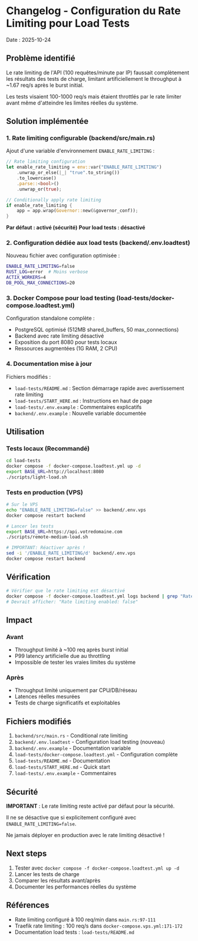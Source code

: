 # Changelog - Configuration du Rate Limiting pour Load Tests

Date : 2025-10-24

## Problème identifié

Le rate limiting de l'API (100 requêtes/minute par IP) faussait complètement les résultats des tests de charge, limitant artificiellement le throughput à ~1.67 req/s après le burst initial.

Les tests visaient 100-1000 req/s mais étaient throttlés par le rate limiter avant même d'atteindre les limites réelles du système.

## Solution implémentée

### 1. Rate limiting configurable (backend/src/main.rs)

Ajout d'une variable d'environnement `ENABLE_RATE_LIMITING` :

```rust
// Rate limiting configuration
let enable_rate_limiting = env::var("ENABLE_RATE_LIMITING")
    .unwrap_or_else(|_| "true".to_string())
    .to_lowercase()
    .parse::<bool>()
    .unwrap_or(true);

// Conditionally apply rate limiting
if enable_rate_limiting {
    app = app.wrap(Governor::new(&governor_conf));
}
```

**Par défaut : activé (sécurité)**
**Pour load tests : désactivé**

### 2. Configuration dédiée aux load tests (backend/.env.loadtest)

Nouveau fichier avec configuration optimisée :

```bash
ENABLE_RATE_LIMITING=false
RUST_LOG=error  # Moins verbose
ACTIX_WORKERS=4
DB_POOL_MAX_CONNECTIONS=20
```

### 3. Docker Compose pour load testing (load-tests/docker-compose.loadtest.yml)

Configuration standalone complète :
- PostgreSQL optimisé (512MB shared_buffers, 50 max_connections)
- Backend avec rate limiting désactivé
- Exposition du port 8080 pour tests locaux
- Ressources augmentées (1G RAM, 2 CPU)

### 4. Documentation mise à jour

Fichiers modifiés :
- `load-tests/README.md` : Section démarrage rapide avec avertissement rate limiting
- `load-tests/START_HERE.md` : Instructions en haut de page
- `load-tests/.env.example` : Commentaires explicatifs
- `backend/.env.example` : Nouvelle variable documentée

## Utilisation

### Tests locaux (Recommandé)

```bash
cd load-tests
docker compose -f docker-compose.loadtest.yml up -d
export BASE_URL=http://localhost:8080
./scripts/light-load.sh
```

### Tests en production (VPS)

```bash
# Sur le VPS
echo "ENABLE_RATE_LIMITING=false" >> backend/.env.vps
docker compose restart backend

# Lancer les tests
export BASE_URL=https://api.votredomaine.com
./scripts/remote-medium-load.sh

# IMPORTANT: Réactiver après !
sed -i '/ENABLE_RATE_LIMITING/d' backend/.env.vps
docker compose restart backend
```

## Vérification

```bash
# Vérifier que le rate limiting est désactivé
docker compose -f docker-compose.loadtest.yml logs backend | grep "Rate limiting"
# Devrait afficher: "Rate limiting enabled: false"
```

## Impact

### Avant
- Throughput limité à ~100 req après burst initial
- P99 latency artificielle due au throttling
- Impossible de tester les vraies limites du système

### Après
- Throughput limité uniquement par CPU/DB/réseau
- Latences réelles mesurées
- Tests de charge significatifs et exploitables

## Fichiers modifiés

1. `backend/src/main.rs` - Conditional rate limiting
2. `backend/.env.loadtest` - Configuration load testing (nouveau)
3. `backend/.env.example` - Documentation variable
4. `load-tests/docker-compose.loadtest.yml` - Configuration complète
5. `load-tests/README.md` - Documentation
6. `load-tests/START_HERE.md` - Quick start
7. `load-tests/.env.example` - Commentaires

## Sécurité

**IMPORTANT** : Le rate limiting reste activé par défaut pour la sécurité.

Il ne se désactive que si explicitement configuré avec `ENABLE_RATE_LIMITING=false`.

Ne jamais déployer en production avec le rate limiting désactivé !

## Next steps

1. Tester avec `docker compose -f docker-compose.loadtest.yml up -d`
2. Lancer les tests de charge
3. Comparer les résultats avant/après
4. Documenter les performances réelles du système

## Références

- Rate limiting configuré à 100 req/min dans `main.rs:97-111`
- Traefik rate limiting : 100 req/s dans `docker-compose.vps.yml:171-172`
- Documentation load tests : `load-tests/README.md`

